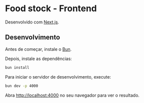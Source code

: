 # Food stock - Frontend

Desenvolvido com [Next.js](https://nextjs.org/).

## Desenvolvimento

Antes de começar, instale o [Bun](https://bun.sh/).

Depois, instale as dependências:

```bash
bun install
```

Para iniciar o servidor de desenvolvimento, execute:

```bash
bun dev -p 4000
```

Abra [http://localhost:4000](http://localhost:4000) no seu navegador para ver o resultado.
